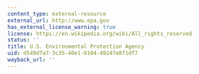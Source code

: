 ```yaml
---
content_type: external-resource
external_url: http://www.epa.gov
has_external_license_warning: true
license: https://en.wikipedia.org/wiki/All_rights_reserved
status: ''
title: U.S. Environmental Protection Agency
uid: d549d7a7-3c35-40e1-8104-49247e8f1df7
wayback_url: ''
---
```

